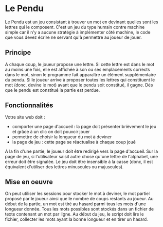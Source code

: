 # Le Pendu

Le Pendu est un jeu consistant à trouver un mot en devinant quelles sont les lettres qui le composent. C'est un jeu du type humain contre machine simple car il n'y a aucune stratégie à implémenter côté machine, le code que vous devez écrire ne servant qu'à permettre au joueur de jouer.

## Principe
A chaque coup, le joueur propose une lettre. Si cette lettre est dans le mot au moins une fois, elle est affichée à son ou ses emplacements corrects dans le mot, sinon le programme fait apparaître un élément supplémentaire du pendu. Si le joueur arrive à proposer toutes les lettres qui constituent le mot (donc, devine le mot) avant que le pendu soit constitué, il gagne. Dès que le pendu est constitué la partie est perdue.

## Fonctionnalités
Votre site web doit :
- comporter une page d'accueil : la page doit présenter brièvement le jeu et grâce à un clic on doit pouvoir jouer
- permettre de choisir la longueur du mot à deviner
- la page de jeu : cette page se réactualise à chaque coup joué

A la fin d'une partie, le joueur doit être redirigé vers la page d'accueil. Sur la page de jeu, si l'utilisateur saisit autre chose qu'une lettre de l'alphabet, une erreur doit être signalée. Le jeu doit être insensible à la casse (donc, il est équivalent d'utiliser des lettres minuscules ou majuscules).

## Mise en oeuvre
On peut utiliser les sessions pour stocker le mot à deviner, le mot partiel proposé par le joueur ainsi que le nombre de coups restants au joueur. 
Au début de la partie, un mot est tiré au hasard parmi tous les mots d'une longueur donnée. Tous les mots possibles sont stockés dans un fichier de texte contenant un mot par ligne. Au début du jeu, le script doit lire le fichier, collecter les mots ayant la bonne longueur et en tirer un hasard.
